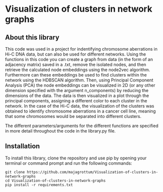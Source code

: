 # Visualization of clusters in network graphs

## About this library

This code was used in a project for indentifying chromosome aberrations in Hi-C DNA data, but can also be used for different networks. 
Using the functions in this code you can create a graph from data (in the form of an adjacency matrix) saved in a .txt, remove the isolated nodes, and then retrieve the calculated node embeddings using the node2vec algorithm.
Furthermore can these embeddings be used to find clusters within the network using the HDBSCAN algorithm. 
Then, using Principal Component Analysis (PCA) the node embeddings can be visualized in 2D (or any other dimension specified with the argument n_components) by reducing the dimensions of the data.
The data is then visualized in a plot through the principal components, assigning a different color to each cluster in the network. 
In the case of the Hi-C data, the visualization of the clusters was obtained to identify chromosome aberrations in a cancer cell line, meaning that some chromosomes would be separated into different clusters.

The different parameters/arguments for the different functions are specified in more detail throughout the code in the library.py file.

## Installation

To install this library, clone the repository and use pip by opening your terminal or command prompt and run the following commands:

```
git clone https://github.com/majagrottum/Visualization-of-clusters-in-network-graphs
cd Visualization-of-clusters-in-network-graphs
pip install -r requirements.txt

```
  

